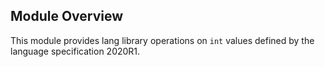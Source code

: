 ## Module Overview

This module provides lang library operations on `int` values defined by the language specification 2020R1.
